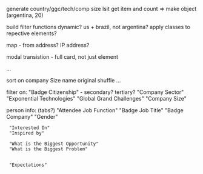 
generate country/ggc/tech/comp size lsit
	get item and count => make object (argentina, 20)


build filter functions
	dynamic? us + brazil, not argentina?
apply classes to repective elements?

map - from address? IP address?

modal transistion - full card, not just <a> element

...

sort on
	company Size
	name
	original
	shuffle
	...

filter on:
	"Badge Citizenship" - secondary? tertiary?
	"Company Sector"
	"Exponential Technologies"
	"Global Grand Challenges"
	"Company Size"



person info: (tabs?)
	"Attendee Job Function"
	"Badge Job Title"
	"Badge Company"
	"Gender"


	 "Interested In"
	 "Inspired by"

	 "What is the Biggest Opportunity"
	 "What is the Biggest Problem"


	 "Expectations"